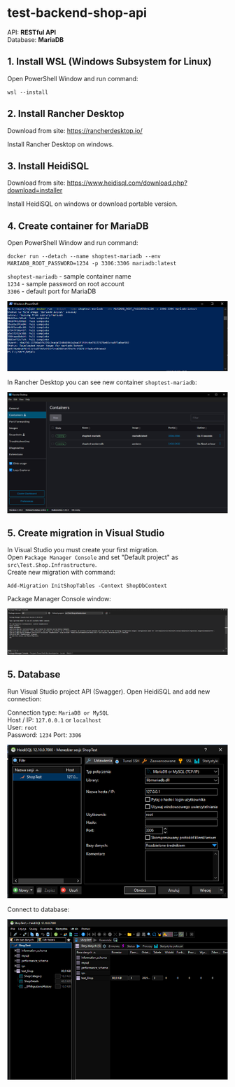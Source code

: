 # test-backend-shop-api
API: **RESTful API**  
Database: **MariaDB**

## 1. Install WSL (Windows Subsystem for Linux)

Open PowerShell Window and run command: 
```
wsl --install
```

## 2. Install Rancher Desktop

Download from site: https://rancherdesktop.io/  

Install Rancher Desktop on windows.


## 3. Install HeidiSQL

Download from site: https://www.heidisql.com/download.php?download=installer

Install HeidiSQL on windows or download portable version.

## 4. Create container for MariaDB

Open PowerShell Window and run command:
```
docker run --detach --name shoptest-mariadb --env MARIADB_ROOT_PASSWORD=1234 -p 3306:3306 mariadb:latest
```
`shoptest-mariadb` - sample container name  
`1234` - sample password on root account  
`3306` - default port for MariaDB  

![alt text](.\img\powershell.png)

In Rancher Desktop you can see new container `shoptest-mariadb`:

![alt text](.\img\rancherdesktop.png)

## 5. Create migration in Visual Studio

In Visual Studio you must create your first migration.  
Open `Package Manager Console` and set "Default project" as `src\Test.Shop.Infrastructure`.  
Create new migration with command:
```
Add-Migration InitShopTables -Context ShopDbContext
```

Package Manager Console window:

![alt text](.\img\packagemanager.png)


## 5. Database

Run Visual Studio project API (Swagger).
Open HeidiSQL and add new connection:  

Connection type: `MariaDB or MySQL`  
Host / IP: `127.0.0.1` or `localhost`  
User: `root`  
Password: `1234`
Port: `3306`

![alt text](.\img\heidisql_connection.png)

Connect to database:

![alt text](.\img\heidisql_db.png)